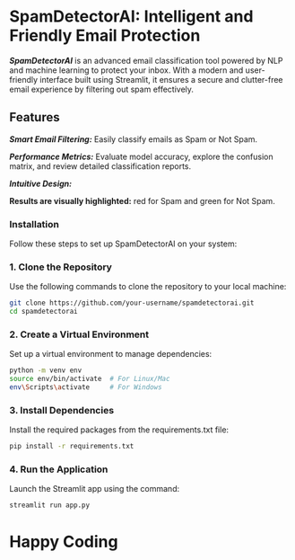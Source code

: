 # SpamDetectorAI: Intelligent and Friendly Email Protection 

***SpamDetectorAI*** is an advanced email classification tool powered by NLP and machine learning to protect your inbox. With a modern and user-friendly interface built using Streamlit, it ensures a secure and clutter-free email experience by filtering out spam effectively.

## Features

***Smart Email Filtering:*** 
Easily classify emails as Spam or Not Spam.

***Performance Metrics:*** 
Evaluate model accuracy, explore the confusion matrix, and review detailed classification reports.

***Intuitive Design:***

**Results are visually highlighted:** 
red for Spam and green for Not Spam.


### Installation

Follow these steps to set up SpamDetectorAI on your system:

### 1. Clone the Repository

Use the following commands to clone the repository to your local machine:

```bash
git clone https://github.com/your-username/spamdetectorai.git  
cd spamdetectorai
```

### 2. Create a Virtual Environment

Set up a virtual environment to manage dependencies:

```bash
python -m venv env  
source env/bin/activate  # For Linux/Mac  
env\Scripts\activate     # For Windows
```

### 3. Install Dependencies

Install the required packages from the requirements.txt file:

```bash
pip install -r requirements.txt
```

### 4. Run the Application

Launch the Streamlit app using the command:

```bash
streamlit run app.py
```


# Happy Coding 
 
